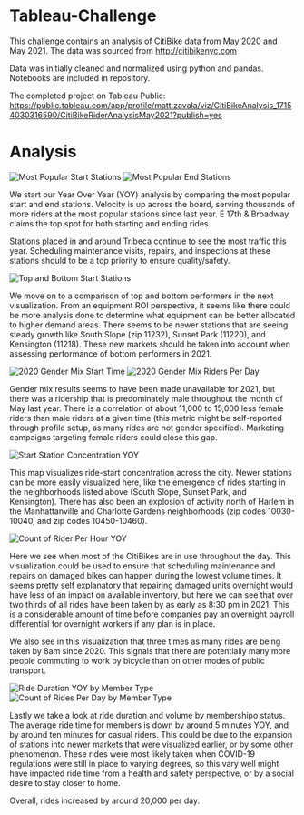 # Tableau-Challenge

This challenge contains an analysis of CitiBike data from May 2020 and May 2021. 
The data was sourced from http://citibikenyc.com

Data was initially cleaned and normalized using python and pandas. Notebooks are included in repository.

The completed project on Tableau Public: https://public.tableau.com/app/profile/matt.zavala/viz/CitiBikeAnalysis_17154030316590/CitiBikeRiderAnalysisMay2021?publish=yes

# Analysis

![Most Popular Start Stations](https://github.com/zavoybrown/Tableau-Challenge/assets/152356657/1aa4a5de-2f22-4e4c-b415-3025a4c398ac)
![Most Popular End Stations](https://github.com/zavoybrown/Tableau-Challenge/assets/152356657/f3d18020-33eb-4795-bab4-4bb24a9204be)

We start our Year Over Year (YOY) analysis by comparing the most popular start and end stations. Velocity is up across the board, serving thousands of more riders at
the most popular stations since last year. E 17th & Broadway claims the top spot for both starting and ending rides.

Stations placed in and around Tribeca continue to see the most traffic this year. Scheduling maintenance visits, repairs, and inspections at these stations should to be a
 top priority to ensure quality/safety.

![Top and Bottom Start Stations](https://github.com/zavoybrown/Tableau-Challenge/assets/152356657/3148cf44-d3f1-4783-8214-c98c9e48c56e)

We move on to a comparison of top and bottom performers in the next visualization. From an equipment ROI perspective, it seems like there could be more analysis done to determine what equipment can be
better allocated to higher demand areas. There seems to be newer stations that are seeing steady growth like South Slope (zip 11232), Sunset Park (11220), and Kensington (11218). These new markets
should be taken into account when assessing performance of bottom performers in 2021.

![2020 Gender Mix Start Time](https://github.com/zavoybrown/Tableau-Challenge/assets/152356657/86e5e273-543c-4040-84af-4a5aebef5431)
![2020 Gender Mix Riders Per Day](https://github.com/zavoybrown/Tableau-Challenge/assets/152356657/2f7c9e30-4891-4f12-8da1-332ee2284c32)

Gender mix results seems to have been made unavailable for 2021, but there was a ridership that is predominately male throughout the month of May last year. There is a correlation of
about 11,000 to 15,000 less female riders than male riders at a given time (this metric might be self-reported through profile setup, as many rides are not gender specified). Marketing campaigns
targeting female riders could close this gap.

![Start Station Concentration YOY](https://github.com/zavoybrown/Tableau-Challenge/assets/152356657/c4d2793b-f3a0-4b5f-bc6d-d071fdd2d57e)

This map visualizes ride-start concentration across the city. Newer stations can be more easily visualized here, like the emergence of rides starting in the neighborhoods listed above (South Slope,
Sunset Park, and Kensington). There has also been an explosion of activity north of Harlem in the Manhattanville and Charlotte Gardens neighborhoods (zip codes 10030-10040, and zip codes 10450-10460).

![Count of Rider Per Hour YOY](https://github.com/zavoybrown/Tableau-Challenge/assets/152356657/9073fdbc-df7a-42a0-842e-b7df8c8f197c)

Here we see when most of the CitiBikes are in use throughout the day. This visualization could be used to ensure that scheduling maintenance and repairs on damaged bikes can happen
during the lowest volume times. It seems pretty self explanatory that repairing damaged units overnight would have less of an impact on available inventory, but here we can see
that over two thirds of all rides have been taken by as early as 8:30 pm in 2021. This is a considerable amount of time before companies pay an overnight payroll differential
for overnight workers if any plan is in place.

We also see in this visualization that three times as many rides are being taken by 8am since 2020. This signals that there are potentially many more people commuting to work by bicycle
than on other modes of public transport.

![Ride Duration YOY by Member Type](https://github.com/zavoybrown/Tableau-Challenge/assets/152356657/6da1b9f1-75c5-4f72-ba41-f67d43987105)
![Count of Rides Per Day by Member Type](https://github.com/zavoybrown/Tableau-Challenge/assets/152356657/bcea4680-507d-4e8f-b06d-da7fc7ca4a70)

Lastly we take a look at ride duration and volume by membershipo status. The average ride time for members is down by around 5 minutes YOY, and by around ten minutes for casual riders.
This could be due to the expansion of stations into newer markets that were visualized earlier, or by some other phenomenon. These rides were most likely taken when COVID-19
regulations were still in place to varying degrees, so this vary well might have impacted ride time from a health and safety perspective, or by a social desire to stay closer to home.

Overall, rides increased by around 20,000 per day.

